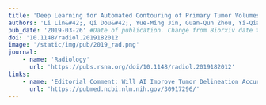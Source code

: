```yaml
---
title: 'Deep Learning for Automated Contouring of Primary Tumor Volumes by MRI for Nasopharyngeal Carcinoma'
authors: 'Li Lin&#42;, Qi Dou&#42;, Yue-Ming Jin, Guan-Qun Zhou, Yi-Qiang Tang, Wei-Lin Chen, Bao-An Su#, Feng Liu, Chang-Juan Tao, Ning Jiang, Jun-Yun Li, Ling-Long Tang, Chuan-Miao Xie, Shao-Min Huang, Jun Ma, Pheng-Ann Heng, Joseph T. S. Wee, Melvin L. K. Chua, Hao Chen, Ying Sun#'
pub_date: '2019-03-26' #Date of publication. Change from Biorxiv date to Journal date once accepted
doi: '10.1148/radiol.2019182012'
image: '/static/img/pub/2019_rad.png'
journal:
    - name: 'Radiology'
      url: 'https://pubs.rsna.org/doi/10.1148/radiol.2019182012'
links:
    - name: 'Editorial Comment: Will AI Improve Tumor Delineation Accuracy for Radiation Therapy?'
      url: 'https://pubmed.ncbi.nlm.nih.gov/30917296/'
---
```

